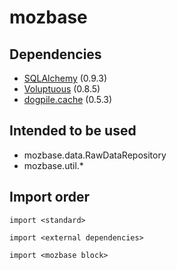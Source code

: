 mozbase
=======

Dependencies
------------

* [SQLAlchemy](http://hg.sqlalchemy.org/sqlalchemy) (0.9.3)
* [Voluptuous](https://github.com/alecthomas/voluptuous) (0.8.5)
* [dogpile.cache](http://dogpilecache.readthedocs.org/en/latest/) (0.5.3)

Intended to be used
-------------------

* mozbase.data.RawDataRepository
* mozbase.util.*

Import order
------------

    import <standard>

    import <external dependencies>

    import <mozbase block>
